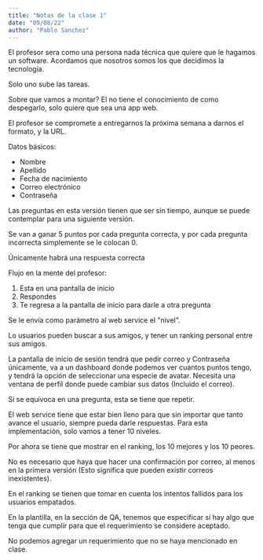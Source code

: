 ```yaml
---
title: "Notas de la clase 1"
date: "09/08/22"
author: "Pablo Sanchez"
---
```


El profesor sera como una persona nada técnica que quiere que le hagamos un
software. Acordamos que nosotros somos los que decidimos la tecnología.


Solo uno sube las tareas.


Sobre que vamos a montar? El no tiene el conocimiento de como despegarlo, solo
quiere que sea una app web.


El profesor se compromete a entregarnos la próxima semana a darnos el formato,
y la URL.


Datos básicos: 

* Nombre
* Apellido
* Fecha de nacimiento
* Correo electrónico
* Contraseña


Las preguntas en esta versión tienen que ser sin tiempo, aunque se puede
contemplar para una siguiente versión.


Se van a ganar 5 puntos por cada pregunta correcta, y por cada pregunta
incorrecta simplemente se le colocan 0.


Únicamente habrá una respuesta correcta


Flujo en la mente del profesor:

1. Esta en una pantalla de inicio
2. Respondes
3. Te regresa a la pantalla de inicio para darle a otra pregunta


Se le envía como parámetro al web service el "nivel".


Lo usuarios pueden buscar a sus amigos, y tener un ranking personal entre sus
amigos.


La pantalla de inicio de sesión tendrá que pedir correo y Contraseña
únicamente, va a un dashboard donde podemos ver cuantos puntos tengo, y tendrá
la opción de seleccionar una especie de avatar. Necesita una ventana de perfil
donde puede cambiar sus datos (Incluido el correo).


Si se equivoca en una pregunta, esta se tiene que repetir.


El web service tiene que estar bien lleno para que sin importar que tanto
avance el usuario, siempre pueda darle respuestas. Para esta implementación,
solo vamos a tener 10 niveles.


Por ahora se tiene que mostrar en el ranking, los 10 mejores y los 10 peores.


No es necesario que haya que hacer una confirmación por correo, al menos en la
primera versión (Esto significa que pueden existir correos inexistentes).


En el ranking se tienen que tomar en cuenta los intentos fallidos para los
usuarios empatados.


En la plantilla, en la sección de QA, tenemos que especificar si hay algo que
tenga que cumplir para que el requerimiento se considere aceptado.

No podemos agregar un requerimiento que no se haya mencionado en clase.
